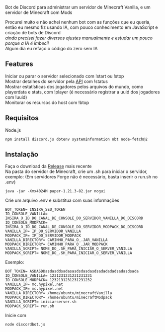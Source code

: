Bot de Discord para administrar um servidor de Minecraft Vanilla, e um servidor de Minecraft com Mods

Procurei muito e não achei nenhum bot com as funções que eu queria, então eu mesmo fiz usando IA, com pouco conhecimento em JavaScript e criação de bots de Discord\
*ainda precisei fazer diversos ajustes manualmente e estudar um pouco porque a IA é imbecil*\
Algum dia eu refaço o código do zero sem IA

## Features
Iniciar ou parar o servidor selecionado com !start ou !stop\
Mostrar detalhes do servidor pela [API](https://api.mcsrvstat.us/) com !status\
Mostrar estatísticas dos jogadores pelos arquivos do mundo, como playerdata e stats, com !player (é necessário registrar a uuid dos jogadores com !uuid)\
Monitorar os recursos do host com !btop


## Requisitos
Node.js
```
npm install discord.js dotenv systeminformation nbt node-fetch@2
```
## Instalação
Faça o download da [Release](https://github.com/yukioktk/botservermine/releases) mais recente\
Na pasta do servidor de Minecraft, crie um .sh para iniciar o servidor, exemplo:  (Em servidores Forge não é necessário, basta inserir o run.sh no .env)
```
java -jar -Xmx4024M paper-1.21.3-82.jar nogui
```


Crie um arquivo .env e substitua com suas informações
```
BOT_TOKEN= INSIRA_SEU_TOKEN
ID_CONSOLE_VANILLA= INSIRA_O_ID_DO_CANAL_DE_CONSOLE_DO_SERVIDOR_VANILLA_DO_DISCORD
ID_CONSOLE_MODPACK= INSIRA_O_ID_DO_CANAL_DE_CONSOLE_DO_SERVIDOR_MODPACK_DO_DISCORD
VANILLA_IP= IP_DO_SERVIDOR_VANILLA
MODPACK_IP= IP_DO_SERVIDOR_MODPACK
VANILLA_DIRECTORY= CAMINHO_PARA_O_.JAR_VANILLA
MODPACK_DIRECTORY= CAMINHO_PARA_O_.JAR_MODPACK
VANILLA_SCRIPT= NOME_DO_.SH_PARA_INICIAR_O_SERVER_VANILLA
MODPACK_SCRIPT= NOME_DO_.SH_PARA_INICIAR_O_SERVER_VANILLA
```
Exemplo:
```
BOT_TOKEN= ASDASDDasdasddsadasasdsdasdasdsadadadadsadasdsada
ID_CONSOLE_VANILLA= 1231231231231231231
ID_CONSOLE_MODPACK= 1232131231231231232
VANILLA_IP= mc.hypixel.net
MODPACK_IP= mc.hypixel.net
VANILLA_DIRECTORY= /home/ubuntu/minecraftVanilla
MODPACK_DIRECTORY= /home/ubuntu/minecraftModpack
VANILLA_SCRIPT= iniciarserver.sh
MODPACK_SCRIPT= run.sh 
```
Inicie com
```
node discordbot.js
```
